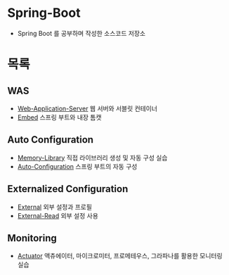 # Spring-Boot
- Spring Boot 를 공부하며 작성한 소스코드 저장소
# 목록
## WAS
- [Web-Application-Server](https://github.com/Ray901104/Spring-Boot/tree/main/Web-Application-Server) 웹 서버와 서블릿 컨테이너
- [Embed](https://github.com/Ray901104/Spring-Boot/tree/main/Embed) 스프링 부트와 내장 톰캣
## Auto Configuration
- [Memory-Library](https://github.com/Ray901104/Spring-Boot/tree/main/Memory-Library) 직접 라이브러리 생성 및 자동 구성 실습
- [Auto-Configuration](https://github.com/Ray901104/Spring-Boot/tree/main/Auto-Configuration) 스프링 부트의 자동 구성
## Externalized Configuration
- [External](https://github.com/Ray901104/Spring-Boot/tree/main/External) 외부 설정과 프로필
- [External-Read](https://github.com/Ray901104/Spring-Boot/tree/main/External-Read) 외부 설정 사용
## Monitoring
- [Actuator](https://github.com/Ray901104/Spring-Boot/tree/main/Actuator) 액츄에이터, 마이크로미터, 프로메테우스, 그라파나를 활용한 모니터링 실습